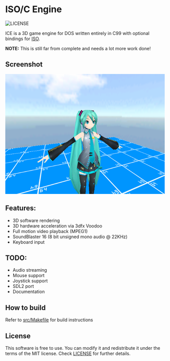 # ISO/C Engine
![LICENSE](https://img.shields.io/badge/LICENSE-MIT-green.svg)

ICE is a 3D game engine for DOS written entirely in C99 with optional bindings for [ISO](https://github.com/0x1ED1CE/ISO).

**NOTE:** This is still far from complete and needs a lot more work done!

## Screenshot

<img src="/screenshots/world.png?raw=true">

## Features:
- 3D software rendering
- 3D hardware acceleration via 3dfx Voodoo
- Full motion video playback (MPEG1)
- SoundBlaster 16 (8 bit unsigned mono audio @ 22KHz)
- Keyboard input

## TODO:
- Audio streaming
- Mouse support
- Joystick support
- SDL2 port
- Documentation

## How to build
Refer to [src/Makefile](src/Makefile) for build instructions

## License
This software is free to use. You can modify it and redistribute it under the terms of the 
MIT license. Check [LICENSE](LICENSE) for further details.
